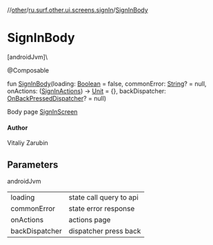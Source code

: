 //[other](../../index.md)/[ru.surf.other.ui.screens.signIn](index.md)/[SignInBody](-sign-in-body.md)

# SignInBody

[androidJvm]\

@Composable

fun [SignInBody](-sign-in-body.md)(loading: [Boolean](https://kotlinlang.org/api/latest/jvm/stdlib/kotlin/-boolean/index.html) = false, commonError: [String](https://kotlinlang.org/api/latest/jvm/stdlib/kotlin/-string/index.html)? = null, onActions: ([SignInActions](../ru.surf.other.ui.actions/-sign-in-actions/index.md)) -&gt; [Unit](https://kotlinlang.org/api/latest/jvm/stdlib/kotlin/-unit/index.html) = {}, backDispatcher: [OnBackPressedDispatcher](https://developer.android.com/reference/kotlin/androidx/activity/OnBackPressedDispatcher.html)? = null)

Body page [SignInScreen](-sign-in-screen.md)

#### Author

Vitaliy Zarubin

## Parameters

androidJvm

| | |
|---|---|
| loading | state call query to api |
| commonError | state error response |
| onActions | actions page |
| backDispatcher | dispatcher press back |
